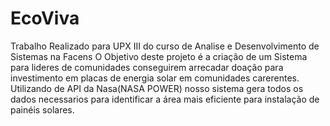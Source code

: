 # EcoViva
Trabalho Realizado para UPX III do curso de Analise e Desenvolvimento de Sistemas na Facens
O Objetivo deste projeto é a criação de um Sistema para lideres de comunidades conseguirem arrecadar doação para investimento em placas de energia solar em comunidades carerentes.
Utilizando de API da Nasa(NASA POWER) nosso sistema gera todos os dados necessarios para identificar a área mais eficiente para instalação de painéis solares.
